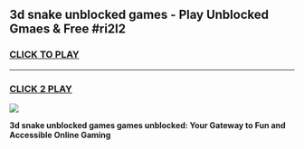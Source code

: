 
## 3d snake unblocked games - Play Unblocked Gmaes & Free #ri2l2
<h3>
<a href="https://premium.freeplayer.one?title=3d_snake_unblocked_games&ref=03M">CLICK TO PLAY</a></h3>
<hr>

<h3>
<a href="https://premium.freeplayer.one?title=3d_snake_unblocked_games&ref=03M">CLICK 2 PLAY</a>
  
</h3>

<a href="https://premium.freeplayer.one?title=3d_snake_unblocked_games&ref=03M"><img src="https://clearcache.store/games.png"></a>


**3d snake unblocked games games unblocked: Your Gateway to Fun and Accessible Online Gaming**
